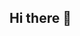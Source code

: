 ## Hi there 👋

<!--
**safaiea/safaiea** is a ✨ _special_ ✨ repository because its `README.md` (this file) appears on your GitHub profile.

### Aryan Safaie's oceanography work
